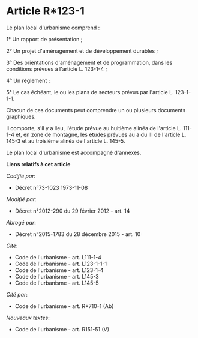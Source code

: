 # Article R*123-1

Le plan local d'urbanisme comprend : 

1° Un rapport de présentation ; 

2° Un projet d'aménagement et de développement durables ; 

3° Des orientations d'aménagement et de programmation, dans les conditions prévues à l'article L. 123-1-4 ; 

4° Un règlement ; 

5° Le cas échéant, le ou les plans de secteurs prévus par l'article L. 123-1-1-1. 

Chacun de ces documents peut comprendre un ou plusieurs documents graphiques. 

Il comporte, s'il y a lieu, l'étude prévue au huitième alinéa de l'article L. 111-1-4 et, en zone de montagne, les études
prévues au a du III de l'article L. 145-3 et au troisième alinéa de l'article L. 145-5. 

Le plan local d'urbanisme est accompagné d'annexes.

**Liens relatifs à cet article**

_Codifié par_:

  - Décret n°73-1023 1973-11-08

_Modifié par_:

  - Décret n°2012-290 du 29 février 2012 - art. 14

_Abrogé par_:

  - Décret n°2015-1783 du 28 décembre 2015 - art. 10

_Cite_:

  - Code de l'urbanisme - art. L111-1-4
  - Code de l'urbanisme - art. L123-1-1-1
  - Code de l'urbanisme - art. L123-1-4
  - Code de l'urbanisme - art. L145-3
  - Code de l'urbanisme - art. L145-5

_Cité par_:

  - Code de l'urbanisme - art. R*710-1 (Ab)

_Nouveaux textes_:

  - Code de l'urbanisme - art. R151-51 (V)
